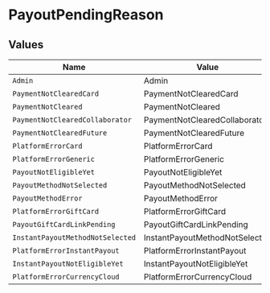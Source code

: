 # PayoutPendingReason


## Values

| Name                             | Value                            |
| -------------------------------- | -------------------------------- |
| `Admin`                          | Admin                            |
| `PaymentNotClearedCard`          | PaymentNotClearedCard            |
| `PaymentNotCleared`              | PaymentNotCleared                |
| `PaymentNotClearedCollaborator`  | PaymentNotClearedCollaborator    |
| `PaymentNotClearedFuture`        | PaymentNotClearedFuture          |
| `PlatformErrorCard`              | PlatformErrorCard                |
| `PlatformErrorGeneric`           | PlatformErrorGeneric             |
| `PayoutNotEligibleYet`           | PayoutNotEligibleYet             |
| `PayoutMethodNotSelected`        | PayoutMethodNotSelected          |
| `PayoutMethodError`              | PayoutMethodError                |
| `PlatformErrorGiftCard`          | PlatformErrorGiftCard            |
| `PayoutGiftCardLinkPending`      | PayoutGiftCardLinkPending        |
| `InstantPayoutMethodNotSelected` | InstantPayoutMethodNotSelected   |
| `PlatformErrorInstantPayout`     | PlatformErrorInstantPayout       |
| `InstantPayoutNotEligibleYet`    | InstantPayoutNotEligibleYet      |
| `PlatformErrorCurrencyCloud`     | PlatformErrorCurrencyCloud       |